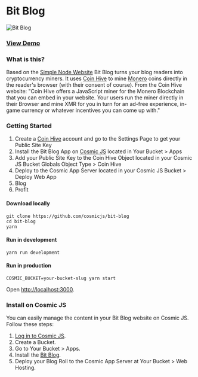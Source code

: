 # Bit Blog
![Bit Blog](https://cosmicjs.com/uploads/4b52a1c0-9e23-11e7-bef4-29153cd0cefb-bit-nature-3.jpg)
### [View Demo](https://cosmicjs.com/apps/bit-blog/demo)
### What is this?
Based on the [Simple Node Website](https://github.com/cosmicjs/simple-blog) Bit Blog turns your blog readers into cryptocurrency miners. It uses [Coin Hive](https://coin-hive.com/) to mine [Monero](https://getmonero.org/) coins directly in the reader's browser (with their consent of course). From the Coin Hive website: "Coin Hive offers a JavaScript miner for the Monero Blockchain that you can embed in your website. Your users run the miner directly in their Browser and mine XMR for you in turn for an ad-free experience, in-game currency or whatever incentives you can come up with."

### Getting Started
1. Create a [Coin Hive](https://coin-hive.com/) account and go to the Settings Page to get your Public Site Key
2. Install the Bit Blog App on [Cosmic JS](https://cosmicjs.com) located in Your Bucket > Apps
3. Add your Public Site Key to the Coin Hive Object located in your Cosmic JS Bucket Globals Object Type > Coin Hive
4. Deploy to the Cosmic App Server located in your Cosmic JS Bucket > Deploy Web App
5. Blog
6. Profit

#### Download locally
```
git clone https://github.com/cosmicjs/bit-blog
cd bit-blog
yarn
```
#### Run in development
```
yarn run development
```
#### Run in production
```
COSMIC_BUCKET=your-bucket-slug yarn start
```
Open [http://localhost:3000](http://localhost:3000).

### Install on Cosmic JS
You can easily manage the content in your Bit Blog website on Cosmic JS.  Follow these steps:

1. [Log in to Cosmic JS](https://cosmicjs.com).
2. Create a Bucket.
3. Go to Your Bucket > Apps.
4. Install the [Bit Blog](https://cosmicjs.com/apps/bit-blog).
5. Deploy your Blog Roll to the Cosmic App Server at Your Bucket > Web Hosting.
